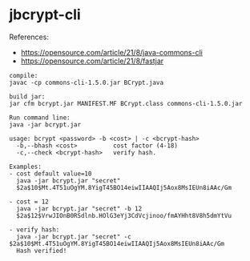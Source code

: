 # jbcrypt-cli

References:
- https://opensource.com/article/21/8/java-commons-cli
- https://opensource.com/article/21/8/fastjar
```
compile:
javac -cp commons-cli-1.5.0.jar BCrypt.java

build jar:
jar cfm bcrypt.jar MANIFEST.MF BCrypt.class commons-cli-1.5.0.jar

Run command line:
java -jar bcrypt.jar

usage: bcrypt <password> -b <cost> | -c <bcrypt-hash>
  -b,--bhash <cost>          cost factor (4-18)
  -c,--check <bcrypt-hash>   verify hash.
  
Examples:
- cost default value=10
  java -jar bcrypt.jar "secret"
  $2a$10$Mt.4T51uOgYM.8YigT45BO14eiwIIAAQIj5Aox8MsIEUn8iAAc/Gm
  
- cost = 12
  java -jar bcrypt.jar "secret" -b 12
  $2a$12$VrwJIOnB0RSdlnb.HOlG3eYj3CdVcjinoo/fmAYHht8V8h5dmYtVu

- verify hash:
  java -jar bcrypt.jar "secret" -c $2a$10$Mt.4T51uOgYM.8YigT45BO14eiwIIAAQIj5Aox8MsIEUn8iAAc/Gm
  Hash verified!
```
